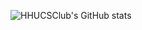 ![HHUCSClub's GitHub stats](https://github-readme-stats.vercel.app/api?username=HHUCSClub&show_icons=true&theme=transparent)
